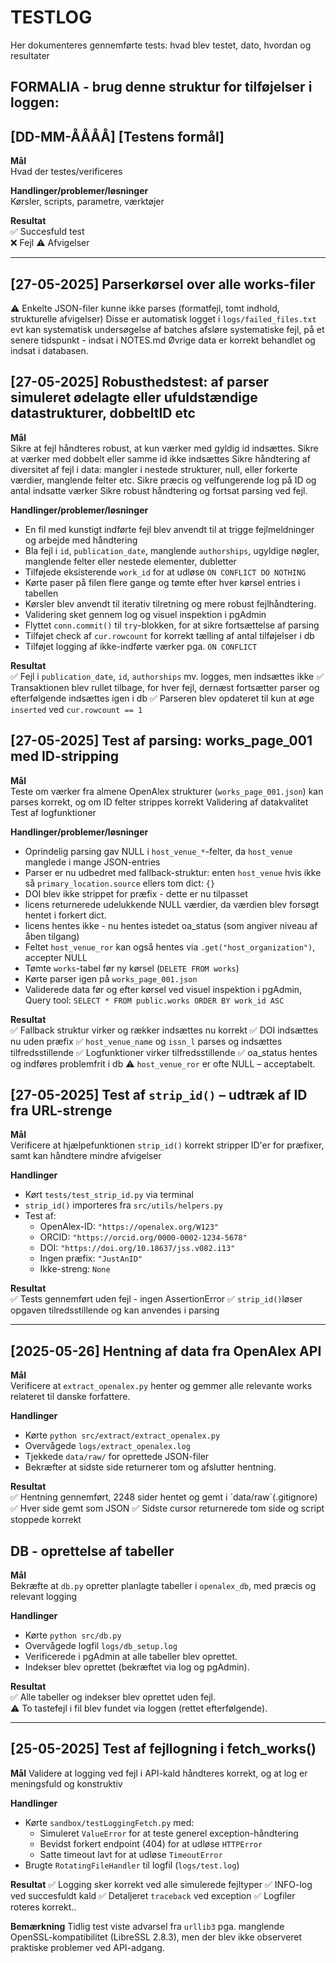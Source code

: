 # TESTLOG

Her dokumenteres gennemførte tests: hvad blev testet, dato, hvordan og resultater

## FORMALIA - brug denne struktur for tilføjelser i loggen:

## [DD-MM-ÅÅÅÅ] [Testens formål]

**Mål**  
Hvad der testes/verificeres

**Handlinger/problemer/løsninger**  
Kørsler, scripts, parametre, værktøjer

**Resultat**  
✅ Succesfuld test  
❌ Fejl
⚠️ Afvigelser

___

## [27-05-2025] Parserkørsel over alle works-filer


⚠️ Enkelte JSON-filer kunne ikke parses (formatfejl, tomt indhold, strukturelle afvigelser)
Disse er automatisk logget i `logs/failed_files.txt`
evt kan systematisk undersøgelse af batches afsløre systematiske fejl, på et senere tidspunkt - indsat i NOTES.md
Øvrige data er korrekt behandlet og indsat i databasen.


## [27-05-2025] Robusthedstest: af parser simuleret ødelagte eller ufuldstændige datastrukturer, dobbeltID etc

**Mål**  
Sikre at fejl håndteres robust, at kun værker med gyldig id indsættes.
Sikre at værker med dobbelt eller samme id ikke indsættes
Sikre håndtering af diversitet af fejl i data: mangler i nestede strukturer, null, eller forkerte værdier, manglende felter etc.
Sikre præcis og velfungerende log på ID og antal indsatte værker
Sikre robust håndtering og fortsat parsing ved fejl.

**Handlinger/problemer/løsninger**  
- En fil med kunstigt indførte fejl blev anvendt til at trigge fejlmeldninger og arbejde med håndtering
- Bla fejl i `id`, `publication_date`, manglende `authorships`, ugyldige nøgler, manglende felter eller nestede elementer, dubletter
- Tilføjede eksisterende `work_id` for at udløse `ON CONFLICT DO NOTHING`
- Kørte paser på filen flere gange og tømte efter hver kørsel entries i tabellen
- Kørsler blev anvendt til iterativ tilretning og mere robust fejlhåndtering.
- Validering sket gennem log og visuel inspektion i pgAdmin
- Flyttet `conn.commit()` til `try`-blokken, for at sikre fortsættelse af parsing
- Tilføjet check af `cur.rowcount` for korrekt tælling af antal tilføjelser i db
- Tilføjet logging af ikke-indførte værker pga. `ON CONFLICT`

**Resultat**  
✅ Fejl i `publication_date`, `id`, `authorships` mv. logges, men indsættes ikke
✅ Transaktionen blev rullet tilbage, for hver fejl, dernæst fortsætter parser og efterfølgende indsættes igen i db
✅ Parseren blev opdateret til kun at øge `inserted` ved `cur.rowcount == 1`



## [27-05-2025] Test af parsing: works_page_001 med ID-stripping

**Mål**  
Teste om værker fra almene OpenAlex strukturer (`works_page_001.json`) kan parses korrekt,  og om ID felter strippes korrekt
Validering af datakvalitet
Test af logfunktioner

**Handlinger/problemer/løsninger**  
- Oprindelig parsing gav NULL i `host_venue_*`-felter, da `host_venue` manglede i mange JSON-entries
- Parser er nu udbedret med fallback-struktur:
  enten `host_venue` hvis ikke så `primary_location.source` ellers tom dict: `{}`
- DOI blev ikke strippet for præfix - dette er nu tilpasset
- licens returnerede udelukkende NULL værdier, da værdien blev forsøgt hentet i forkert dict. 
- licens hentes ikke - nu hentes istedet oa_status (som angiver niveau af åben tilgang)
- Feltet `host_venue_ror` kan også hentes via `.get("host_organization")`, accepter NULL
- Tømte `works`-tabel før ny kørsel (`DELETE FROM works`)
- Kørte parser igen på `works_page_001.json`
- Validerede data før og efter kørsel ved visuel inspektion i pgAdmin, Query tool: `SELECT * FROM public.works
ORDER BY work_id ASC`

**Resultat**  
✅ Fallback struktur virker og rækker indsættes nu korrekt
✅ DOI indsættes nu uden præfix
✅ `host_venue_name` og `issn_l` parses og indsættes tilfredsstillende
✅ Logfunktioner virker tilfredsstillende
✅ oa_status hentes og indføres problemfrit i db
⚠️ `host_venue_ror` er ofte NULL – acceptabelt. 



## [27-05-2025] Test af `strip_id()` – udtræk af ID fra URL-strenge

**Mål**  
Verificere at hjælpefunktionen `strip_id()` korrekt stripper ID'er for præfixer, samt kan håndtere mindre afvigelser

**Handlinger**  
- Kørt `tests/test_strip_id.py` via terminal
- `strip_id()` importeres fra `src/utils/helpers.py`
- Test af:
  - OpenAlex-ID: `"https://openalex.org/W123"`
  - ORCID: `"https://orcid.org/0000-0002-1234-5678"`
  - DOI: `"https://doi.org/10.18637/jss.v082.i13"`
  - Ingen præfix: `"JustAnID"`
  - Ikke-streng: `None`

**Resultat**  
✅ Tests gennemført uden fejl - ingen AssertionError
✅ `strip_id()`løser opgaven tilredsstillende og kan anvendes i parsing

---

## [2025-05-26] Hentning af data fra OpenAlex API

**Mål**  
Verificere at `extract_openalex.py` henter og gemmer alle relevante works relateret til danske forfattere.

**Handlinger**
- Kørte `python src/extract/extract_openalex.py`
- Overvågede `logs/extract_openalex.log`
- Tjekkede `data/raw/` for oprettede JSON-filer
- Bekræfter at sidste side returnerer tom og afslutter hentning.

**Resultat**  
✅ Hentning gennemført, 2248 sider hentet og gemt i ´data/raw`(.gitignore)
✅ Hver side gemt som JSON
✅ Sidste cursor returnerede tom side og script stoppede korrekt


## DB - oprettelse af tabeller

**Mål**  
Bekræfte at `db.py` opretter planlagte tabeller i `openalex_db`, med præcis og relevant logging

**Handlinger**
- Kørte `python src/db.py`
- Overvågede logfil `logs/db_setup.log`
- Verificerede i pgAdmin at alle tabeller blev oprettet.
- Indekser blev oprettet (bekræftet via log og pgAdmin).

**Resultat**  
✅ Alle tabeller og indekser blev oprettet uden fejl.  
⚠️ To tastefejl i fil blev fundet via loggen (rettet efterfølgende).

---

## [25-05-2025] Test af fejllogning i fetch_works()

**Mål**
Validere at logging ved fejl i API-kald håndteres korrekt, og at log er meningsfuld og konstruktiv

**Handlinger**
- Kørte `sandbox/testLoggingFetch.py` med:
  - Simuleret `ValueError` for at teste generel exception-håndtering
  - Bevidst forkert endpoint (404) for at udløse `HTTPError`
  - Satte timeout lavt for at udløse `TimeoutError`
- Brugte `RotatingFileHandler` til logfil (`logs/test.log`)

**Resultat**
✅ Logging sker korrekt ved alle simulerede fejltyper
✅ INFO-log ved succesfuldt kald
✅ Detaljeret `traceback` ved exception
✅ Logfiler roteres korrekt..

**Bemærkning** 
Tidlig test viste advarsel fra `urllib3` pga. manglende OpenSSL-kompatibilitet (LibreSSL 2.8.3),
men der blev ikke observeret praktiske problemer ved API-adgang.








